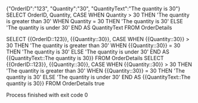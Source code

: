 {"OrderID":"123", "Quantity":"30", "QuantityText":"The quantity is 30"}
SELECT OrderID, Quantity,
CASE
WHEN Quantity > 30 THEN 'The quantity is greater than 30'
WHEN Quantity = 30 THEN 'The quantity is 30'
ELSE 'The quantity is under 30'
END AS QuantityText
FROM OrderDetails

SELECT {{OrderID::123}}, {{Quantity::30}}, CASE WHEN {{Quantity::30}} > 30 THEN 'The quantity is greater than 30' WHEN {{Quantity::30}} = 30 THEN 'The quantity is 30' ELSE 'The quantity is under 30' END AS {{QuantityText::The quantity is 30}} FROM OrderDetails
SELECT {{OrderID::123}}, {{Quantity::30}}, CASE WHEN {{Quantity::30}} > 30 THEN 'The quantity is greater than 30' WHEN {{Quantity::30}} = 30 THEN 'The quantity is 30' ELSE 'The quantity is under 30' END AS {{QuantityText::The quantity is 30}} FROM OrderDetails
true

Process finished with exit code 0